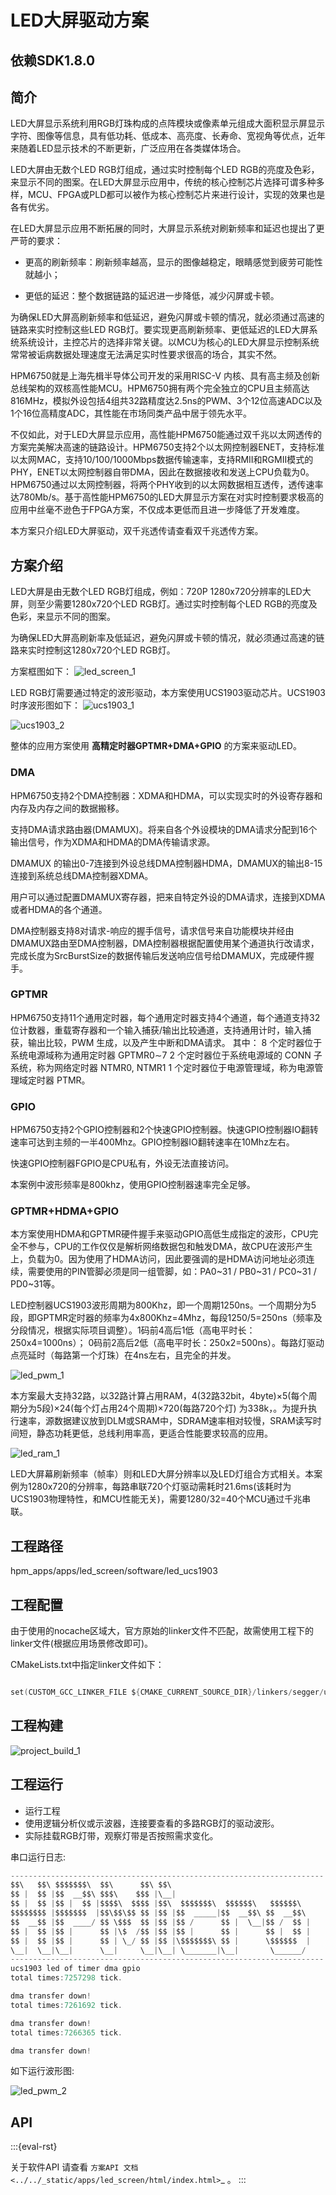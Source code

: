 # LED大屏驱动方案

## 依赖SDK1.8.0

## 简介

LED大屏显示系统利用RGB灯珠构成的点阵模块或像素单元组成大面积显示屏显示字符、图像等信息，具有低功耗、低成本、高亮度、长寿命、宽视角等优点，近年来随着LED显示技术的不断更新，广泛应用在各类媒体场合。

LED大屏由无数个LED RGB灯组成，通过实时控制每个LED RGB的亮度及色彩，来显示不同的图案。在LED大屏显示应用中，传统的核心控制芯片选择可谓多种多样，MCU、FPGA或PLD都可以被作为核心控制芯片来进行设计，实现的效果也是各有优劣。

在LED大屏显示应用不断拓展的同时，大屏显示系统对刷新频率和延迟也提出了更严苛的要求：

 - 更高的刷新频率：刷新频率越高，显示的图像越稳定，眼睛感觉到疲劳可能性就越小；

 - 更低的延迟：整个数据链路的延迟进一步降低，减少闪屏或卡顿。

为确保LED大屏高刷新频率和低延迟，避免闪屏或卡顿的情况，就必须通过高速的链路来实时控制这些LED RGB灯。要实现更高刷新频率、更低延迟的LED大屏系统系统设计，主控芯片的选择非常关键。以MCU为核心的LED大屏显示控制系统常常被诟病数据处理速度无法满足实时性要求很高的场合，其实不然。

HPM6750就是上海先楫半导体公司开发的采用RISC-V 内核、具有高主频及创新总线架构的双核高性能MCU。HPM6750拥有两个完全独立的CPU且主频高达816MHz，模拟外设包括4组共32路精度达2.5ns的PWM、3个12位高速ADC以及1个16位高精度ADC，其性能在市场同类产品中居于领先水平。

不仅如此，对于LED大屏显示应用，高性能HPM6750能通过双千兆以太网透传的方案完美解决高速的链路设计。HPM6750支持2个以太网控制器ENET，支持标准以太网MAC，支持10/100/1000Mbps数据传输速率，支持RMII和RGMII模式的PHY，ENET以太网控制器自带DMA，因此在数据接收和发送上CPU负载为0。HPM6750通过以太网控制器，将两个PHY收到的以太网数据相互透传，透传速率达780Mb/s。基于高性能HPM6750的LED大屏显示方案在对实时控制要求极高的应用中丝毫不逊色于FPGA方案，不仅成本更低而且进一步降低了开发难度。

本方案只介绍LED大屏驱动，双千兆透传请查看双千兆透传方案。

## 方案介绍

LED大屏是由无数个LED RGB灯组成，例如：720P 1280x720分辨率的LED大屏，则至少需要1280x720个LED RGB灯。通过实时控制每个LED RGB的亮度及色彩，来显示不同的图案。

为确保LED大屏高刷新率及低延迟，避免闪屏或卡顿的情况，就必须通过高速的链路来实时控制这1280x720个LED RGB灯。

方案框图如下：
![led_screen_1](doc/api/assets/led_screen_1.png)

LED RGB灯需要通过特定的波形驱动，本方案使用UCS1903驱动芯片。UCS1903时序波形图如下：
![ucs1903_1](doc/api/assets/ucs1903_1.png)

![ucs1903_2](doc/api/assets/ucs1903_2.png)

整体的应用方案使用 __高精定时器GPTMR+DMA+GPIO__ 的方案来驱动LED。

### DMA

HPM6750支持2个DMA控制器：XDMA和HDMA，可以实现实时的外设寄存器和内存及内存之间的数据搬移。

支持DMA请求路由器(DMAMUX)。将来自各个外设模块的DMA请求分配到16个输出信号，作为XDMA和HDMA的DMA传输请求源。

DMAMUX 的输出0-7连接到外设总线DMA控制器HDMA，DMAMUX的输出8-15连接到系统总线DMA控制器XDMA。

用户可以通过配置DMAMUX寄存器，把来自特定外设的DMA请求，连接到XDMA或者HDMA的各个通道。

DMA控制器支持8对请求-响应的握手信号，请求信号来自功能模块并经由DMAMUX路由至DMA控制器，DMA控制器根据配置使用某个通道执行改请求，完成长度为SrcBurstSize的数据传输后发送响应信号给DMAMUX，完成硬件握手。

### GPTMR

HPM6750支持11个通用定时器，每个通用定时器支持4个通道，每个通道支持32位计数器，重载寄存器和一个输入捕获/输出比较通道，支持通用计时，输入捕获，输出比较，PWM 生成，以及产生中断和DMA请求。
其中：
8 个定时器位于系统电源域称为通用定时器 GPTMR0∼7
2 个定时器位于系统电源域的 CONN 子系统，称为网络定时器 NTMR0, NTMR1
1 个定时器位于电源管理域，称为电源管理域定时器 PTMR。

### GPIO

HPM6750支持2个GPIO控制器和2个快速GPIO控制器。快速GPIO控制器IO翻转速率可达到主频的一半400Mhz。GPIO控制器IO翻转速率在10Mhz左右。

快速GPIO控制器FGPIO是CPU私有，外设无法直接访问。

本案例中波形频率是800khz，使用GPIO控制器速率完全足够。

### GPTMR+HDMA+GPIO

本方案使用HDMA和GPTMR硬件握手来驱动GPIO高低生成指定的波形，CPU完全不参与，CPU的工作仅仅是解析网络数据包和触发DMA，故CPU在波形产生上，负载为0。因为使用了HDMA访问，因此要强调的是HDMA访问地址必须连续，需要使用的PIN管脚必须是同一组管脚，如：PA0~31 / PB0~31 / PC0~31 / PD0~31等。

LED控制器UCS1903波形周期为800Khz，即一个周期1250ns。一个周期分为5段，即GPTMR定时器的频率为4x800Khz=4Mhz，每段1250/5=250ns（频率及分段情况，根据实际项目调整）。1码前4高后1低（高电平时长：250x4=1000ns）； 0码前2高后2低（高电平时长：250x2=500ns）。每路灯驱动点亮延时（每路第一个灯珠）在4ns左右，且完全的并发。

![led_pwm_1](doc/api/assets/led_pwm_1.png)

本方案最大支持32路，以32路计算占用RAM，4(32路32bit，4byte)×5(每个周期分为5段)×24(每个灯占用24个周期)×720(每路720个灯) 为338k，。为提升执行速率，源数据建议放到DLM或SRAM中，SDRAM速率相对较慢，SRAM读写时间短，静态功耗更低，总线利用率高，更适合性能要求较高的应用。

![led_ram_1](doc/api/assets/led_ram_1.png)

LED大屏幕刷新频率（帧率）则和LED大屏分辨率以及LED灯组合方式相关。本案例为1280x720的分辨率，每路串联720个灯驱动需耗时21.6ms(该耗时为UCS1903物理特性，和MCU性能无关)，需要1280/32=40个MCU通过千兆串联。


## 工程路径

hpm_apps/apps/led_screen/software/led_ucs1903

## 工程配置

由于使用的nocache区域大，官方原始的linker文件不匹配，故需使用工程下的linker文件(根据应用场景修改即可)。

CMakeLists.txt中指定linker文件如下：

```c

set(CUSTOM_GCC_LINKER_FILE ${CMAKE_CURRENT_SOURCE_DIR}/linkers/segger/ucs1903_ram.icf)

```

## 工程构建

![project_build_1](doc/api/assets/project_build_1.png)

## 工程运行

- 运行工程
- 使用逻辑分析仪或示波器，连接要查看的多路RGB灯的驱动波形。
- 实际挂载RGB灯带，观察灯带是否按照需求变化。

串口运行日志:
```c
----------------------------------------------------------------------
$$\   $$\ $$$$$$$\  $$\      $$\ $$\
$$ |  $$ |$$  __$$\ $$$\    $$$ |\__|
$$ |  $$ |$$ |  $$ |$$$$\  $$$$ |$$\  $$$$$$$\  $$$$$$\   $$$$$$\
$$$$$$$$ |$$$$$$$  |$$\$$\$$ $$ |$$ |$$  _____|$$  __$$\ $$  __$$\
$$  __$$ |$$  ____/ $$ \$$$  $$ |$$ |$$ /      $$ |  \__|$$ /  $$ |
$$ |  $$ |$$ |      $$ |\$  /$$ |$$ |$$ |      $$ |      $$ |  $$ |
$$ |  $$ |$$ |      $$ | \_/ $$ |$$ |\$$$$$$$\ $$ |      \$$$$$$  |
\__|  \__|\__|      \__|     \__|\__| \_______|\__|       \______/
----------------------------------------------------------------------
ucs1903 led of timer dma gpio
total times:7257298 tick.

dma transfer down!
total times:7261692 tick.

dma transfer down!
total times:7266365 tick.

dma transfer down!


```

如下运行波形图:

![led_pwm_2](doc/api/assets/led_pwm_2.png)

## API

:::{eval-rst}

关于软件API 请查看 `方案API 文档 <../../_static/apps/led_screen/html/index.html>`_ 。
:::

